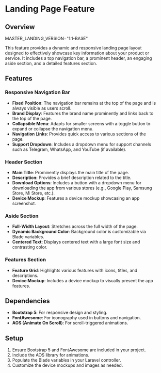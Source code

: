 # Landing Page Feature

## Overview
MASTER_LANDING_VERSION="1.1-BASE"

This feature provides a dynamic and responsive landing page layout designed to effectively showcase key information about your product or service. It includes a top navigation bar, a prominent header, an engaging aside section, and a detailed features section.

## Features

### Responsive Navigation Bar
- **Fixed Position**: The navigation bar remains at the top of the page and is always visible as users scroll.
- **Brand Display**: Features the brand name prominently and links back to the top of the page.
- **Collapsible Menu**: Adapts for smaller screens with a toggle button to expand or collapse the navigation menu.
- **Navigation Links**: Provides quick access to various sections of the page.
- **Support Dropdown**: Includes a dropdown menu for support channels such as Telegram, WhatsApp, and YouTube (if available).

### Header Section
- **Main Title**: Prominently displays the main title of the page.
- **Description**: Provides a brief description related to the title.
- **Download Options**: Includes a button with a dropdown menu for downloading the app from various stores (e.g., Google Play, Samsung Store, Mi Store, etc.).
- **Device Mockup**: Features a device mockup showcasing an app screenshot.

### Aside Section
- **Full-Width Layout**: Stretches across the full width of the page.
- **Dynamic Background Color**: Background color is customizable via Blade variables.
- **Centered Text**: Displays centered text with a large font size and contrasting color.

### Features Section
- **Feature Grid**: Highlights various features with icons, titles, and descriptions.
- **Device Mockup**: Includes a device mockup to visually present the app features.

## Dependencies
- **Bootstrap 5**: For responsive design and styling.
- **FontAwesome**: For iconography used in buttons and navigation.
- **AOS (Animate On Scroll)**: For scroll-triggered animations.

## Setup
1. Ensure Bootstrap 5 and FontAwesome are included in your project.
2. Include the AOS library for animations.
3. Populate the Blade variables in your Laravel controller.
4. Customize the device mockups and images as needed.
